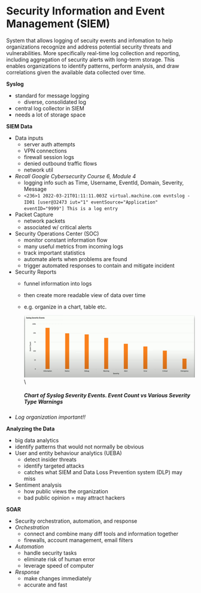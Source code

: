 # Security Information and Event Management (SIEM)

System that allows logging of secuity events and infomation to help organizations recognize and address potential security threats and vulnerabilities. More specifically real-time log collection and reporting, including aggregation of security alerts with long-term storage. This enables organizations to identify patterns, perform analysis, and draw correlations given the available data collected over time. 

**Syslog**
- standard for message logging
    - diverse, consolidated log
- central log collector in SIEM
- needs a lot of storage space

**SIEM Data**
- Data inputs
    - server auth attempts
    - VPN connections
    - firewall session logs
    - denied outbound traffic flows
    - network util
- *Recall Google Cybersecurity Course 6, Module 4*
    - logging info such as Time, Username, EventId, Domain, Severity, Message
    - ```<236>1 2022-03-21T01:11:11.003Z virtual.machine.com evntslog - ID01 [user@32473 iut="1" eventSource="Application" eventID="9999"] This is a log entry```
- Packet Capture
    - network packets
    - associated w/ critical alerts
- Security Operations Center (SOC)
    - monitor constant information flow
    - many useful metrics from incoming logs
    - track important statistics
    - automate alerts when problems are found
    - trigger automated responses to contain and mitigate incident
- Security Reports
    - funnel information into logs
    - then create more readable view of data over time
    - e.g. organize in a chart, table etc.

        <img src="assets/syslog_report.png" alt="syslog report" width="700"/>\
        ##### *Chart of Syslog Severity Events*. Event Count vs Various Severity Type Warnings
- *Log organization important!!*

**Analyzing the Data**
- big data analytics 
- identify patterns that would not normally be obvious
- User and entity behaviour analytics (UEBA)
    - detect insider threats
    - identify targeted attacks
    - catches what SIEM and Data Loss Prevention system (DLP) may miss
- Sentiment analysis
    - how public views the organization
    - bad public opinion = may attract hackers

**SOAR**
- Security orchestration, automation, and response
- *Orchestration*
    - connect and combine many diff tools and information together
    - firewalls, account management, email filters
- *Automation*
    - handle security tasks 
    - eliminate risk of human error
    - leverage speed of computer
- *Response*
    - make changes immediately
    - accurate and fast